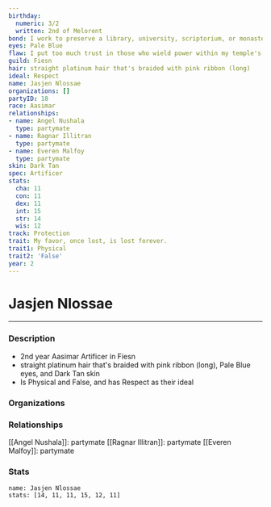 ```yaml
---
birthday:
  numeric: 3/2
  written: 2nd of Melorent
bond: I work to preserve a library, university, scriptorium, or monastery.
eyes: Pale Blue
flaw: I put too much trust in those who wield power within my temple's hierarchy.
guild: Fiesn
hair: straight platinum hair that's braided with pink ribbon (long)
ideal: Respect
name: Jasjen Nlossae
organizations: []
partyID: 18
race: Aasimar
relationships:
- name: Angel Nushala
  type: partymate
- name: Ragnar Illitran
  type: partymate
- name: Everen Malfoy
  type: partymate
skin: Dark Tan
spec: Artificer
stats:
  cha: 11
  con: 11
  dex: 11
  int: 15
  str: 14
  wis: 12
track: Protection
trait: My favor, once lost, is lost forever.
trait1: Physical
trait2: 'False'
year: 2
---
```

# Jasjen Nlossae
---
### Description
- 2nd year Aasimar Artificer in Fiesn
- straight platinum hair that's braided with pink ribbon (long), Pale Blue eyes, and Dark Tan skin
- Is Physical and False, and has Respect as their ideal

### Organizations
### Relationships
[[Angel Nushala]]: partymate
[[Ragnar Illitran]]: partymate
[[Everen Malfoy]]: partymate
### Stats
```statblock
name: Jasjen Nlossae
stats: [14, 11, 11, 15, 12, 11]
```